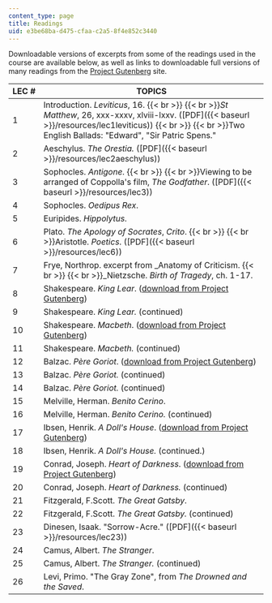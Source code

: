 ```yaml
---
content_type: page
title: Readings
uid: e3be68ba-d475-cfaa-c2a5-8f4e852c3440
---
```


Downloadable versions of excerpts from some of the readings used in the course are available below, as well as links to downloadable full versions of many readings from the [Project Gutenberg](http://www.gutenbergnews.org/) site.

| LEC # | TOPICS |
| --- | --- |
| 1 | Introduction. _Leviticus_, 16.  {{< br >}}  {{< br >}}_St Matthew_, 26, xxx-xxxv, xlviii-lxxv. ([PDF]({{< baseurl >}}/resources/lec1leviticus))  {{< br >}}  {{< br >}}Two English Ballads: "Edward", "Sir Patric Spens." |
| 2 | Aeschylus. _The Orestia._ ([PDF]({{< baseurl >}}/resources/lec2aeschylus)) |
| 3 | Sophocles. _Antigone_.  {{< br >}}  {{< br >}}Viewing to be arranged of Coppolla's film, _The Godfather_. ([PDF]({{< baseurl >}}/resources/lec3)) |
| 4 | Sophocles. _Oedipus Rex_. |
| 5 | Euripides. _Hippolytus_. |
| 6 | Plato. _The Apology of Socrates_, _Crito_.  {{< br >}}  {{< br >}}Aristotle. _Poetics_. ([PDF]({{< baseurl >}}/resources/lec6)) |
| 7 | Frye, Northrop. excerpt from _Anatomy of Criticism.  {{< br >}}  {{< br >}}_Nietzsche. _Birth of Tragedy_, ch. 1-17. |
| 8 | Shakespeare. _King Lear_. ([download from Project Gutenberg](http://www.gutenberg.org/etext/2266)) |
| 9 | Shakespeare. _King Lear._ (continued) |
| 10 | Shakespeare. _Macbeth_. ([download from Project Gutenberg](http://www.gutenberg.org/etext/2264)) |
| 11 | Shakespeare. _Macbeth._ (continued) |
| 12 | Balzac. _Père Goriot_. ([download from Project Gutenberg](http://www.gutenberg.org/etext/1237)) |
| 13 | Balzac. _Père Goriot._ (continued) |
| 14 | Balzac. _Père Goriot._ (continued) |
| 15 | Melville, Herman. _Benito Cerino_. |
| 16 | Melville, Herman. _Benito Cerino._ (continued) |
| 17 | Ibsen, Henrik. _A Doll's House_. ([download from Project Gutenberg](http://www.gutenberg.org/etext/2542)) |
| 18 | Ibsen, Henrik. _A Doll's House._ (continued.) |
| 19 | Conrad, Joseph. _Heart of Darkness_. ([download from Project Gutenberg](http://www.gutenberg.org/etext/526)) |
| 20 | Conrad, Joseph. _Heart of Darkness._ (continued) |
| 21 | Fitzgerald, F.Scott. _The Great Gatsby_. |
| 22 | Fitzgerald, F.Scott. _The Great Gatsby._ (continued) |
| 23 | Dinesen, Isaak. "Sorrow-Acre." ([PDF]({{< baseurl >}}/resources/lec23)) |
| 24 | Camus, Albert. _The Stranger_. |
| 25 | Camus, Albert. _The Stranger._ (continued) |
| 26 | Levi, Primo. "The Gray Zone", from _The Drowned and the Saved_.